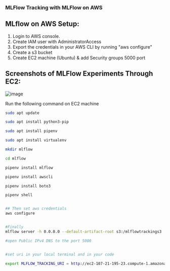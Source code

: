 ### MLFlow Tracking with MLFlow on AWS



## MLflow on AWS Setup:

1. Login to AWS console.
2. Create IAM user with AdministratorAccess
3. Export the credentials in your AWS CLI by running "aws configure"
4. Create a s3 bucket
5. Create EC2 machine (Ubuntu) & add Security groups 5000 port

## Screenshots of MLFlow Experiments Through EC2:

![image](https://github.com/user-attachments/assets/5d5adc3e-166b-487e-8e1a-e5b48281b477)


Run the following command on EC2 machine
```bash
sudo apt update

sudo apt install python3-pip

sudo apt install pipenv

sudo apt install virtualenv

mkdir mlflow

cd mlflow

pipenv install mlflow

pipenv install awscli

pipenv install boto3

pipenv shell


## Then set aws credentials
aws configure


#Finally 
mlflow server -h 0.0.0.0 --default-artifact-root s3:/mlflowtrackings3

#open Public IPv4 DNS to the port 5000


#set uri in your local terminal and in your code 

export MLFLOW_TRACKING_URI = http://ec2-107-21-195-23.compute-1.amazonaws.com:5000/


